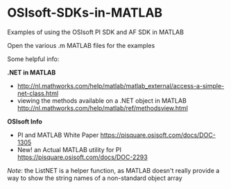 # OSIsoft-SDKs-in-MATLAB
Examples of using the OSIsoft PI SDK and AF SDK in MATLAB

Open the various .m MATLAB files for the examples

Some helpful info:

**.NET in MATLAB**

 - http://nl.mathworks.com/help/matlab/matlab_external/access-a-simple-net-class.html
 - viewing the methods available on a .NET object in MATLAB http://nl.mathworks.com/help/matlab/ref/methodsview.html

**OSIsoft Info**

 - PI and MATLAB White Paper https://pisquare.osisoft.com/docs/DOC-1305
 - New! an Actual MATLAB utility for PI https://pisquare.osisoft.com/docs/DOC-2293


*Note*: the ListNET is a helper function, as MATLAB doesn't really provide a way to show the string names of a non-standard object array
